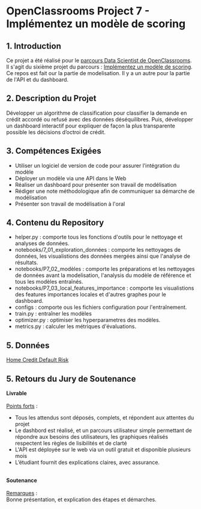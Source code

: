 # OpenClassrooms Project 7 - Implémentez un modèle de scoring

## 1. Introduction
Ce projet a été réalisé pour le [parcours Data Scientist de OpenClassrooms](https://openclassrooms.com/fr/paths/164-data-scientist). <br>
Il s'agit du sixième projet du parcours : [Implémentez un modèle de scoring](https://openclassrooms.com/fr/paths/164/projects/632/assignment).
Ce repos est fait our la partie de modelisation. Il y a un autre pour la partie de l'API et du dashboard.

## 2. Description du Projet
Développer un algorithme de classification pour classifier la demande en crédit accordé ou refusé avec des données déséquilibres. Puis, développer un dashboard interactif pour expliquer de façon la plus transparente possible les décisions d’octroi de crédit.

## 3. Compétences Exigées
- Utiliser un logiciel de version de code pour assurer l’intégration du modèle
- Déployer un modèle via une API dans le Web
- Réaliser un dashboard pour présenter son travail de modélisation
- Rédiger une note méthodologique afin de communiquer sa démarche de modélisation
- Présenter son travail de modélisation à l'oral

## 4. Contenu du Repository
- helper.py : comporte tous les fonctions d'outils pour le nettoyage et analyses de données.
- notebooks/7_01_exploration_données : comporte les nettoyages de données, les visualistions des données mergées ainsi que l'analyse de résultats.
- notebooks/P7_02_modèles : comporte les préparations et les nettoyages de données avant la modelisation, l'analysis du modèle de référence et tous les modèles entraînés.
- notebooks/P7_03_local_features_importance : comporte les visualistions des features importances locales et d'autres graphes pour le dashboard.
- configs : comporte ous les fichiers configuration pour l'entraînement.
- train.py : entraîner les modèles
- optimizer.py : optimiser les hyperparametres des modèles.
- metrics.py : calculer les métriques d'évaluations.

## 5. Données
[Home Credit Default Risk](https://www.kaggle.com/c/home-credit-default-risk/data)


## 5. Retours du Jury de Soutenance
**Livrable**<br><br>
<ins>Points forts</ins> :
- Tous les attendus sont déposés, complets, et répondent aux attentes du projet
- Le dashbord est réalisé, et un parcours utilisateur simple permettant de répondre aux besoins des utilisateurs, les graphiques réalisés respectent les règles de lisibilités et de clarté 
- L'API est déployée sur le web via un outil gratuit et disponible plusieurs mois 
- L’étudiant fournit des explications claires, avec assurance.
<br><br>

**Soutenance**<br><br>
<ins>Remarques</ins> :
<br>
Bonne présentation, et explication des étapes et démarches. 
